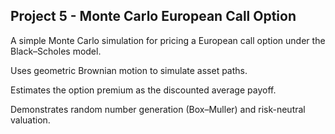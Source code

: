 ## **Project 5 - Monte Carlo European Call Option**
A simple Monte Carlo simulation for pricing a European call option under the Black–Scholes model.

Uses geometric Brownian motion to simulate asset paths.

Estimates the option premium as the discounted average payoff.

Demonstrates random number generation (Box–Muller) and risk-neutral valuation.
